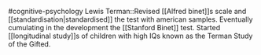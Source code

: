 #cognitive-psychology 
Lewis Terman::Revised [[Alfred binet]]s scale and [[standardisation|standardised]] the test with american samples. Eventually cumulating in the development the [[Stanford Binet]] test. Started [[longitudinal study]]s of children with high IQs known as the Terman Study of the Gifted.
<!--SR:!2024-04-10,1,190-->